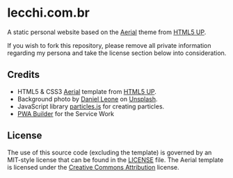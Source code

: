 # lecchi.com.br

A static personal website based on the [Aerial](https://html5up.net/aerial) theme from [HTML5 UP](https://html5up.net/).

If you wish to fork this repository, please remove all private information regarding my persona and take the license section below into consideration.

## Credits

- HTML5 & CSS3 [Aerial](https://html5up.net/aerial) template from [HTML5 UP](https://html5up.net/).
- Background photo by [Daniel Leone](https://unsplash.com/photos/g30P1zcOzXo) on [Unsplash](https://unsplash.com/).
- JavaScript library [particles.js](https://vincentgarreau.com/particles.js/) for creating particles.
- [PWA Builder](https://www.pwabuilder.com/) for the Service Work


## License

The use of this source code (excluding the template) is governed by an MIT-style license that can be found in the [LICENSE](LICENSE) file. The Aerial template is licensed under the [Creative Commons Attribution](https://html5up.net/license) license.